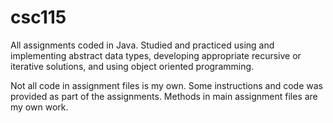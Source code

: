 # csc115
All assignments coded in Java. Studied and practiced using and implementing abstract data types, developing appropriate recursive or iterative solutions, and using object oriented programming.

Not all code in assignment files is my own. Some instructions and code was provided as part of the assignments. Methods in main assignment files are my own work.
